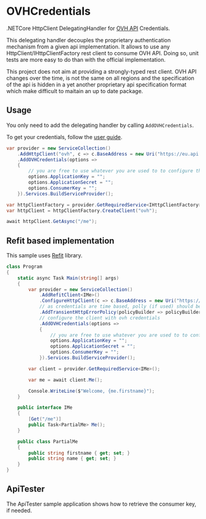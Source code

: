 # OVHCredentials

.NETCore HttpClient DelegatingHandler for [OVH API](https://api.ovh.com/) Credentials.

This delegating handler decouples the proprietary authentication mechanism from a given api implementation. It allows to use any HttpClient/IHttpClientFactory rest client to consume OVH API. Doing so, unit tests are more easy to do than with the official implementation.

This project does not aim at providing a strongly-typed rest client. OVH API changes over the time, is not the same on all regions and the specification of the api is hidden in a yet another proprietary api specification format which make difficult to maitain an up to date package.

## Usage

You only need to add the delegating handler by calling `AddOVHCredentials`.

To get your credentials, follow the [user guide](https://docs.ovh.com/gb/en/api/first-steps-with-ovh-api/#advanced-usage-pair-ovhcloud-apis-with-an-application_2). 

```csharp
var provider = new ServiceCollection()
    .AddHttpClient("ovh", c => c.BaseAddress = new Uri("https://eu.api.ovh.com/1.0"))
    .AddOVHCredentials(options =>
    {
        // you are free to use whatever you are used to to configure the handler
        options.ApplicationKey = "";
        options.ApplicationSecret = "";
        options.ConsumerKey = "";
    }).Services.BuildServiceProvider();

var httpClientFactory = provider.GetRequiredService<IHttpClientFactory>();
var httpClient = httpClientFactory.CreateClient("ovh");

await httpClient.GetAsync("/me");
```

## Refit based implementation

This sample uses [Refit](https://reactiveui.github.io/refit/) library.

```csharp
class Program
{
    static async Task Main(string[] args)
    {
        var provider = new ServiceCollection()
            .AddRefitClient<IMe>()
            .ConfigureHttpClient(c => c.BaseAddress = new Uri("https://eu.api.ovh.com/1.0"))
            // as credentials are time based, polly (if used) should be placed before credentials
            .AddTransientHttpErrorPolicy(policyBuilder => policyBuilder.RetryAsync(2))
            // configure the client with ovh credentials
            .AddOVHCredentials(options =>
            {
                // you are free to use whatever you are used to to configure the handler
                options.ApplicationKey = "";
                options.ApplicationSecret = "";
                options.ConsumerKey = "";
            }).Services.BuildServiceProvider();

        var client = provider.GetRequiredService<IMe>();

        var me = await client.Me();

        Console.WriteLine($"Welcome, {me.firstname}");
    }

    public interface IMe
    {
        [Get("/me")]
        public Task<PartialMe> Me();
    }

    public class PartialMe
    {
        public string firstname { get; set; }
        public string name { get; set; }
    }
}
```

## ApiTester

The ApiTester sample application shows how to retrieve the consumer key, if needed.
